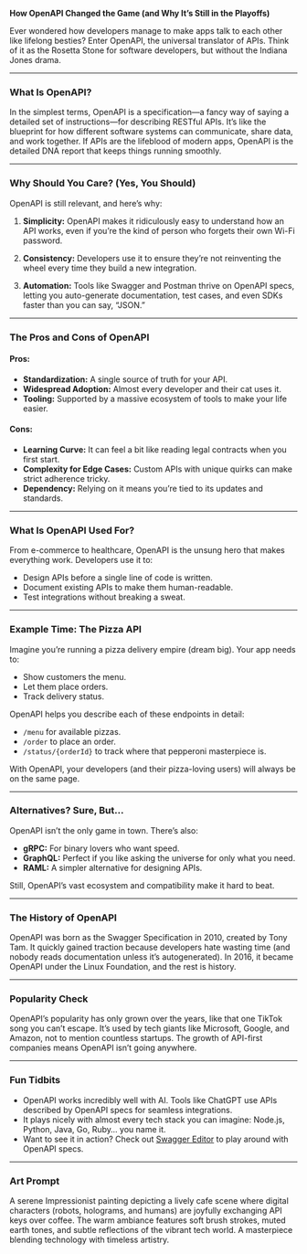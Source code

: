 **How OpenAPI Changed the Game (and Why It’s Still in the Playoffs)**

Ever wondered how developers manage to make apps talk to each other like lifelong besties? Enter OpenAPI, the universal translator of APIs. Think of it as the Rosetta Stone for software developers, but without the Indiana Jones drama.

---

### What Is OpenAPI?

In the simplest terms, OpenAPI is a specification—a fancy way of saying a detailed set of instructions—for describing RESTful APIs. It’s like the blueprint for how different software systems can communicate, share data, and work together. If APIs are the lifeblood of modern apps, OpenAPI is the detailed DNA report that keeps things running smoothly.

---

### Why Should You Care? (Yes, You Should)

OpenAPI is still relevant, and here’s why:

1. **Simplicity:** OpenAPI makes it ridiculously easy to understand how an API works, even if you’re the kind of person who forgets their own Wi-Fi password.

2. **Consistency:** Developers use it to ensure they’re not reinventing the wheel every time they build a new integration.

3. **Automation:** Tools like Swagger and Postman thrive on OpenAPI specs, letting you auto-generate documentation, test cases, and even SDKs faster than you can say, “JSON.”

---

### The Pros and Cons of OpenAPI

#### Pros:
- **Standardization:** A single source of truth for your API.
- **Widespread Adoption:** Almost every developer and their cat uses it.
- **Tooling:** Supported by a massive ecosystem of tools to make your life easier.

#### Cons:
- **Learning Curve:** It can feel a bit like reading legal contracts when you first start.
- **Complexity for Edge Cases:** Custom APIs with unique quirks can make strict adherence tricky.
- **Dependency:** Relying on it means you’re tied to its updates and standards.

---

### What Is OpenAPI Used For?

From e-commerce to healthcare, OpenAPI is the unsung hero that makes everything work. Developers use it to:
- Design APIs before a single line of code is written.
- Document existing APIs to make them human-readable.
- Test integrations without breaking a sweat.

---

### Example Time: The Pizza API

Imagine you’re running a pizza delivery empire (dream big). Your app needs to:
- Show customers the menu.
- Let them place orders.
- Track delivery status.

OpenAPI helps you describe each of these endpoints in detail:
- `/menu` for available pizzas.
- `/order` to place an order.
- `/status/{orderId}` to track where that pepperoni masterpiece is.

With OpenAPI, your developers (and their pizza-loving users) will always be on the same page.

---

### Alternatives? Sure, But…

OpenAPI isn’t the only game in town. There’s also:
- **gRPC:** For binary lovers who want speed.
- **GraphQL:** Perfect if you like asking the universe for only what you need.
- **RAML:** A simpler alternative for designing APIs.

Still, OpenAPI’s vast ecosystem and compatibility make it hard to beat.

---

### The History of OpenAPI

OpenAPI was born as the Swagger Specification in 2010, created by Tony Tam. It quickly gained traction because developers hate wasting time (and nobody reads documentation unless it’s autogenerated). In 2016, it became OpenAPI under the Linux Foundation, and the rest is history.

---

### Popularity Check

OpenAPI’s popularity has only grown over the years, like that one TikTok song you can’t escape. It’s used by tech giants like Microsoft, Google, and Amazon, not to mention countless startups. The growth of API-first companies means OpenAPI isn’t going anywhere.

---

### Fun Tidbits

- OpenAPI works incredibly well with AI. Tools like ChatGPT use APIs described by OpenAPI specs for seamless integrations.
- It plays nicely with almost every tech stack you can imagine: Node.js, Python, Java, Go, Ruby… you name it.
- Want to see it in action? Check out [Swagger Editor](https://editor.swagger.io/) to play around with OpenAPI specs.

---

### Art Prompt

A serene Impressionist painting depicting a lively cafe scene where digital characters (robots, holograms, and humans) are joyfully exchanging API keys over coffee. The warm ambiance features soft brush strokes, muted earth tones, and subtle reflections of the vibrant tech world. A masterpiece blending technology with timeless artistry.

